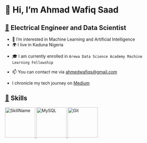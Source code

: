 # 👋 Hi, I’m Ahmad Wafiq Saad
## [🔗](https://github.com/Waffs) Electrical Engineer and Data Scientist ##
- 🧠 I’m interested in Machine Learning and Artificial Intelligence
- :earth_africa: I live in Kaduna Nigeria
* :mortar_board: I am currently enrolled in `Arewa Data Science Academy Machine Learning Fellowship`
+ 📫 You can contact me via ahmedwafiqs@gmail.com
- I chronicle my tech journey on [Medium](https://medium.com/@ahmedwafiqs)
   


## [🔗](https://github.com/Waffs) Skills ##
<a href="python.org">
  <img src="https://upload.wikimedia.org/wikipedia/commons/c/cf/Python_logo_51.svg" alt="SkillName" width="100" height="100">
</a> <a href="MySQL.com">
    <img src="https://e7.pngegg.com/pngimages/617/252/png-clipart-mysql-workbench-computer-icons-logo-database-server-blue-text.png" alt="MySQL" width="100" height="100">
</a> <a href="git-scm.com">
    <img src="https://upload.wikimedia.org/wikipedia/commons/thumb/3/3f/Git_icon.svg/240px-Git_icon.svg.png" alt="Git" width="100" height="100">
</a>





<!---
Waffs/Waffs is a ✨ special ✨ repository because its `README.md` (this file) appears on your GitHub profile.
You can click the Preview link to take a look at your changes.
--->
